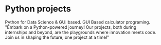 # Python projects
Python for Data Science & GUI based.
GUI Based calculator programing.
"Embark on a Python-powered journey! Our projects, both during internships and beyond, are the playgrounds where innovation meets code. Join us in shaping the future, one project at a time!"
